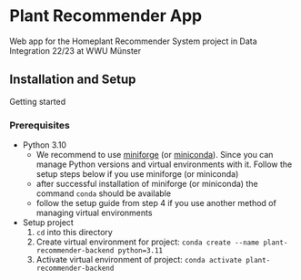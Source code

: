 # Plant Recommender App
Web app for the Homeplant Recommender System project in Data Integration 22/23 at WWU Münster

## Installation and Setup

Getting started

### Prerequisites

- Python 3.10
    - We recommend to use [miniforge](https://github.com/conda-forge/miniforge#install) (or [miniconda](https://docs.conda.io/en/latest/miniconda.html)). Since you can manage Python versions and virtual environments with it. Follow the setup steps below if you use miniforge (or miniconda)
    - after successful installation of miniforge (or miniconda) the command `conda` should be available
    - follow the setup guide from step 4 if you use another method of managing virtual environments
- Setup project
    1. `cd` into this directory
    1. Create virtual environment for project: `conda create --name plant-recommender-backend python=3.11`
    1. Activate virtual environment of project: `conda activate plant-recommender-backend`

